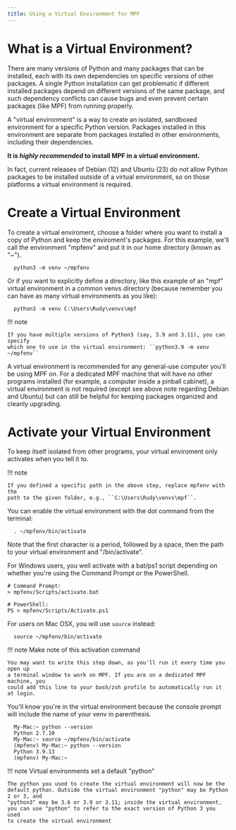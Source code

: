 ```yaml
---
title: Using a Virtual Environment for MPF
---
```


# What is a Virtual Environment?

There are many versions of Python and many packages that can be installed, each
with its own dependencies on specific versions of other packages. A single Python
installation can get problematic if different installed packages depend on different
versions of the same package, and such dependency conflicts can cause bugs and even
prevent certain packages (like MPF) from running properly.

A "virtual environment" is a way to create an isolated, sandboxed environment for
a specific Python version. Packages installed in this environment are separate from
packages installed in other environments, including their dependencies.

**It is *highly recommended* to install MPF in a virtual environment.**

In fact, current releases of Debian (12) and Ubuntu (23) do not allow Python
packages to be installed outside of a virtual environment, so on those platforms
a virtual environment is required.

# Create a Virtual Environment

To create a virtual enviroment, choose a folder where you want to install
a copy of Python and keep the enviroment's packages. For this example, we'll
call the environment "mpfenv" and put it in our home directory (known as "~").

``` console
  python3 -m venv ~/mpfenv
```

Or if you want to explicitly define a directory, like this example of an "mpf" virtual environment in a common venvs directory (because remember you can have as many virtual environments as you like):

``` console
  python3 -m venv C:\Users\Rudy\venvs\mpf
```

!!! note

    If you have multiple versions of Python3 (say, 3.9 and 3.11), you can specify
    which one to use in the virtual environment: ``python3.9 -m venv ~/mpfenv``

A virtual environment is recommended for any general-use computer you'll be
using MPF on. For a dedicated MPF machine that will have no other programs
installed (for example, a computer inside a pinball cabinet), a virtual
environment is not required (except see above note regarding Debian and Ubuntu)
but can still be helpful for keeping packages organized and cleanly upgrading.

# Activate your Virtual Environment

To keep itself isolated from other programs, your virtual enviroment only
activates when you tell it to.

!!! note

    If you defined a specific path in the above step, replace mpfenv with the
    path to the given folder, e.g., ``C:\Users\Rudy\venvs\mpf``. 

You can enable the virtual environment with the dot command from the terminal:

``` console
  . ~/mpfenv/bin/activate
```

Note that the first character is a period, followed by a space, then the path
to your virtual environment and "/bin/activate".

For Windows users, you well activate with a bat/ps1 script depending on whether you're using the Command Prompt or the PowerShell.

``` console
# Command Prompt:
> mpfenv/Scripts/activate.bat

# PowerShell:
PS > mpfenv/Scripts/Activate.ps1
```

For users on Mac OSX, you will use `source` instead:

``` console
  source ~/mpfenv/bin/activate
```

!!! note  Make note of this activation command

    You may want to write this step down, as you'll run it every time you open up
    a terminal window to work on MPF. If you are on a dedicated MPF machine, you
    could add this line to your bash/zsh profile to automatically run it at login.

You'll know you're in the virtual environment because the console prompt will include
the name of your venv in parenthesis.

``` console
  My-Mac:~ python --version
  Python 2.7.10
  My-Mac:~ source ~/mpfenv/bin/activate
  (mpfenv) My-Mac:~ python --version
  Python 3.9.13
  (mpfenv) My-Mac:~
```

!!! note  Virtual environments set a default "python"

    The python you used to create the virtual environment will now be the
    default python. Outside the virtual environment "python" may be Python 2 or 3, and
    "python3" may be 3.6 or 3.9 or 3.11; inside the virtual environment,
    you can use "python" to refer to the exact version of Python 3 you used
    to create the virtual environment
